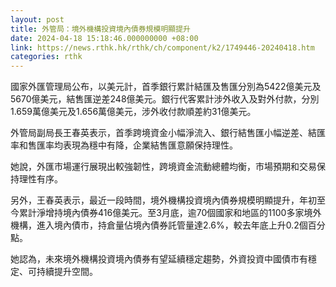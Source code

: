 ```yaml
---
layout: post
title: 外管局：境外機構投資境內債券規模明顯提升
date: 2024-04-18 15:18:46.000000000 +08:00
link: https://news.rthk.hk/rthk/ch/component/k2/1749446-20240418.htm
categories: rthk
---
```


國家外匯管理局公布，以美元計，首季銀行累計結匯及售匯分別為5422億美元及5670億美元，結售匯逆差248億美元。銀行代客累計涉外收入及對外付款，分別1.659萬億美元及1.656萬億美元，涉外收付款順差約31億美元。

外管局副局長王春英表示，首季跨境資金小幅淨流入、銀行結售匯小幅逆差、結匯率和售匯率均表現為穩中有降，企業結售匯意願保持理性。

她說，外匯市場運行展現出較強韌性，跨境資金流動總體均衡，市場預期和交易保持理性有序。

另外，王春英表示，最近一段時間，境外機構投資境內債券規模明顯提升，年初至今累計淨增持境內債券416億美元。至3月底，逾70個國家和地區的1100多家境外機構，進入境內債市，持倉量佔境內債券託管量達2.6%，較去年底上升0.2個百分點。

她認為，未來境外機構投資境內債券有望延續穩定趨勢，外資投資中國債市有穩定、可持續提升空間。
